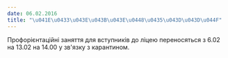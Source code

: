 ```yaml
---
date: 06.02.2016
title: "\u041E\u0433\u043E\u043B\u043E\u0448\u0435\u043D\u043D\u044F"
---
```

Профорієнтаційні заняття для вступників до ліцею переносяться з 6.02 на 13.02 на 14.00 у зв'язку з карантином.